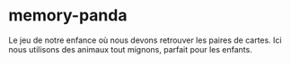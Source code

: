 # memory-panda

Le jeu de notre enfance où nous devons retrouver les paires de cartes. Ici nous utilisons des animaux tout mignons, parfait pour les enfants.
